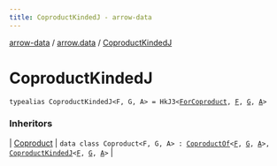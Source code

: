 ```yaml
---
title: CoproductKindedJ - arrow-data
---
```


[arrow-data](../index.html) / [arrow.data](index.html) / [CoproductKindedJ](./-coproduct-kinded-j.html)

# CoproductKindedJ

`typealias CoproductKindedJ<F, G, A> = HkJ3<`[`ForCoproduct`](-for-coproduct.html)`, `[`F`](-coproduct-kinded-j.html#F)`, `[`G`](-coproduct-kinded-j.html#G)`, `[`A`](-coproduct-kinded-j.html#A)`>`

### Inheritors

| [Coproduct](-coproduct/index.html) | `data class Coproduct<F, G, A> : `[`CoproductOf`](-coproduct-of.html)`<`[`F`](-coproduct/index.html#F)`, `[`G`](-coproduct/index.html#G)`, `[`A`](-coproduct/index.html#A)`>, `[`CoproductKindedJ`](./-coproduct-kinded-j.html)`<`[`F`](-coproduct/index.html#F)`, `[`G`](-coproduct/index.html#G)`, `[`A`](-coproduct/index.html#A)`>` |

